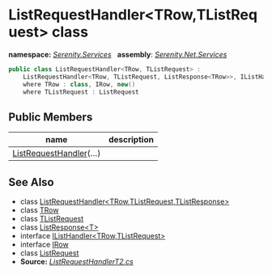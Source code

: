 # ListRequestHandler&lt;TRow,TListRequest&gt; class
**namespace:** *[Serenity.Services](../README.md#serenity.services-namespace)*   **assembly**: *[Serenity.Net.Services](../README.md)*

```csharp
public class ListRequestHandler<TRow, TListRequest> : 
    ListRequestHandler<TRow, TListRequest, ListResponse<TRow>>, IListHandler<TRow, TListRequest>
    where TRow : class, IRow, new()
    where TListRequest : ListRequest
```

## Public Members

| name | description |
| --- | --- |
| [ListRequestHandler](ListRequestHandler-2/ListRequestHandler.md)(…) |  |

## See Also

* class [ListRequestHandler&lt;TRow,TListRequest,TListResponse&gt;](ListRequestHandler-3.md)
* class [TRow](../Serenity.Net.Services/ListRequestHandler-2.TRow.md)
* class [TListRequest](../Serenity.Net.Services/ListRequestHandler-2.TListRequest.md)
* class [ListResponse&lt;T&gt;](ListResponse-1.md)
* interface [IListHandler&lt;TRow,TListRequest&gt;](IListHandler-2.md)
* interface [IRow](../Serenity.Net.Entity/../Serenity.Data/IRow.md)
* class [ListRequest](ListRequest.md)
* **Source:** *[ListRequestHandlerT2.cs](https://github.com/serenity-is/Serenity/blob/master/src/Serenity.Net.Services/RequestHandlers/List/ListRequestHandlerT2.cs)*